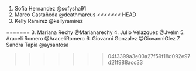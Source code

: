 1. Sofia Hernandez @sofysha91
2. Marco Castañeda @deathmarcus
<<<<<<< HEAD
3. Kelly Ramirez  @kellyramirez

=======
3. Mariana Rechy @Marianarechy
4. Julio Velazquez @Jvelm
5. Araceli Romero @AraceliRomero
6. Giovanni Gonzalez @GiovanniGlez
7. Sandra Tapia @aysantosa
>>>>>>> 04f3399a3e03a27f59f18d092e97d21f988acc33
